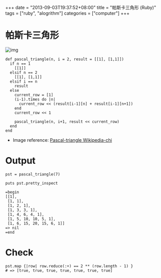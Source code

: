 +++
date = "2013-09-03T19:37:52+08:00"
title = "帕斯卡三角形 (Ruby)"
tags = ["ruby", "alogrithm"]
categories = ["computer"]
+++


# 帕斯卡三角形<a id="sec-1" name="sec-1"></a>

![img](//upload.wikimedia.org/wikipedia/commons/thumb/0/0d/PascalTriangleAnimated2.gif/210px-PascalTriangleAnimated2.gif)

    def pascal_triangle(n, i = 2, result = [[1], [1,1]])
      if n == 1
        [[1]]
      elsif n == 2
        [[1], [1,1]]
      elsif i == n
        result
      else
        current_row = [1]
        (i-1).times do |n|
          current_row << (result[i-1][n] + result[i-1][n+1])
        end
        current_row << 1
    
        pascal_triangle(n, i+1, result << current_row)
      end
    end

-   Image reference: [Pascal-triangle
    Wikipedia-chi](https://zh.wikipedia.org/zh-tw/%25E6%259D%25A8%25E8%25BE%2589%25E4%25B8%2589%25E8%25A7%2592%25E5%25BD%25A2)

<!--more-->

# Output<a id="sec-2" name="sec-2"></a>

    pst = pascal_triangle(7)
    
    puts pst.pretty_inspect
    
    =begin
    [[1],
     [1, 1],
     [1, 2, 1],
     [1, 3, 3, 1],
     [1, 4, 6, 4, 1],
     [1, 5, 10, 10, 5, 1],
     [1, 6, 15, 20, 15, 6, 1]]
    => nil
    =end

# Check<a id="sec-3" name="sec-3"></a>

    pst.map {|row| row.reduce(:+) == 2 ** (row.length - 1) }
    # => [true, true, true, true, true, true, true]

